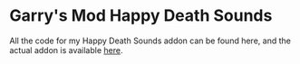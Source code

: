 # Garry's Mod Happy Death Sounds
All the code for my Happy Death Sounds addon can be found here, and the actual addon is available [here](http://steamcommunity.com/sharedfiles/filedetails/?id=407579727).
